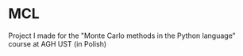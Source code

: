 # MCL
Project I made for the "Monte Carlo methods in the Python language" course at AGH UST (in Polish)
